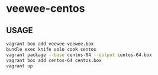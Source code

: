 veewee-centos
=============

## USAGE

```bash
vagrant box add veewee veewee.box
bundle exec knife solo cook centos
vagrant package --base centos-64 --output centos-64.box
vagrant box add centos-64 centos.box
vagrant up
```
